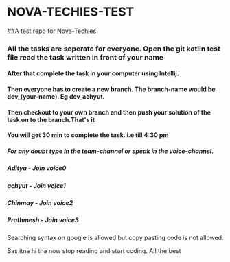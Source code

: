 # NOVA-TECHIES-TEST

##A test repo for Nova-Techies

### All the tasks are seperate for everyone. Open the git kotlin test file read the task written in front of your name

#### After that complete the task in your computer using Intellij.

#### Then everyone has to create a new branch. The branch-name would be dev_(your-name). Eg dev_achyut.
#### Then checkout to your own branch and then push your solution of the task on to the branch.That's it
#### You will get 30 min to complete the task. i.e till 4:30 pm

 ##### For any doubt type in the team-channel or speak in the voice-channel.
 ##### Aditya - Join voice0
 ##### achyut - Join voice1
 ##### Chinmay - Join voice2
 ##### Prathmesh - Join voice3
 
 Searching syntax on google is allowed but copy pasting code is not allowed.

 Bas itna hi tha now stop reading and start coding. All the best


